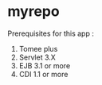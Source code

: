 # myrepo
Prerequisites for this app :
1) Tomee plus
2) Servlet 3.X
3) EJB 3.1 or more
4) CDI 1.1 or more
